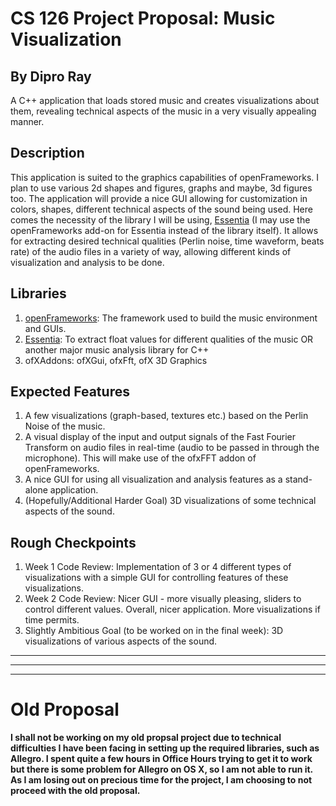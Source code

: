 # CS 126 Project Proposal: Music Visualization
## By Dipro Ray
A C++ application that loads stored music and creates visualizations about them, revealing technical aspects of the music in a very visually appealing manner.

## Description
This application is suited to the graphics capabilities of openFrameworks. I plan to use various 2d shapes and figures, graphs and maybe, 3d figures too. The application will provide a nice GUI allowing for customization in colors, shapes, different technical aspects of the sound being used. Here comes the necessity of the library I will be using, [Essentia](http://essentia.upf.edu/documentation/#) (I may use the openFrameworks add-on for Essentia instead of the library itself). It allows for extracting desired technical qualities (Perlin noise, time waveform, beats rate) of the audio files in a variety of way, allowing different kinds of visualization and analysis to be done.

## Libraries
1. [openFrameworks](http://openframeworks.cc/): The framework used to build the music environment and GUIs.
2. [Essentia](http://essentia.upf.edu/documentation/#): To extract float values for different qualities of the music OR another major music analysis library for C++
3. ofXAddons: ofXGui, ofxFft, ofX 3D Graphics

## Expected Features
1. A few visualizations (graph-based, textures etc.) based on the Perlin Noise of the music.
2. A visual display of the input and output signals of the Fast Fourier Transform on audio files in real-time (audio to be passed in through the microphone). This will make use of the ofxFFT addon of openFrameworks.
3. A nice GUI for using all visualization and analysis features as a stand-alone application.
4. (Hopefully/Additional Harder Goal) 3D visualizations of some technical aspects of the sound.


## Rough Checkpoints
1. Week 1 Code Review: Implementation of 3 or 4 different types of visualizations with a simple GUI for controlling features of these visualizations.
2. Week 2 Code Review: Nicer GUI - more visually pleasing, sliders to control different values. Overall, nicer application. More visualizations if time permits.
3. Slightly Ambitious Goal (to be worked on in the final week): 3D visualizations of various aspects of the sound.


------------------------------------------------------
------------------------------------------------------
------------------------------------------------------
# Old Proposal
__I shall not be working on my old propsal project due to technical difficulties I have been facing in setting up the required libraries, such as Allegro. I spent quite a few hours in Office Hours trying to get it to work but there is some problem for Allegro on OS X, so I am not able to run it. As I am losing out on precious time for the project, I am choosing to not proceed with the old proposal.__


